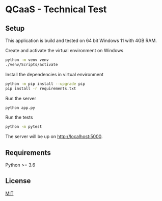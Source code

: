 # QCaaS - Technical Test

## Setup

This application is build and tested on 64 bit Windows 11 with 4GB RAM.

Create and activate the virtual environment on Windows

```bash
python -m venv venv
./venv/Scripts/activate
```

Install the dependencies in virtual environment
```bash
python -m pip install --upgrade pip
pip install -r requirements.txt
```

Run the server

```bash
python app.py
```

Run the tests

```bash
python -m pytest
```

The server will be up on [http://localhost:5000](http://localhost:5000).

## Requirements

Python >= 3.6

## License

[MIT](http://www.opensource.org/licenses/mit-license.html)